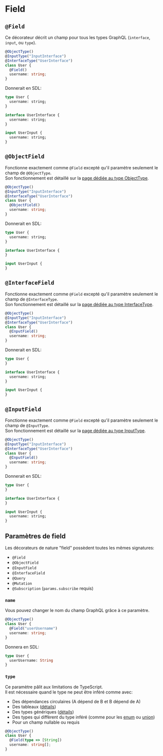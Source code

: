# Field

## `@Field`
Ce décorateur décrit un champ pour tous les types GraphQL (`interface`, `input`, ou `type`).
```ts
@ObjectType()
@InputType("InputInterface")
@InterfaceType("UserInterface")
class User {
  @Field()
  username: string;
}
```
Donnerait en SDL:
```graphql
type User {
  username: string;
}

interface UserInterface {
  username: string;
}

input UserInput {
  username: string;
}
```

## `@ObjectField`
Fonctionne exactement comme `@Field` excepté qu'il paramètre seulement le champ de `@ObjectType`.  
Son fonctionnement est détaillé sur la [page dédiée au type ObjectType](/fr/types/object-type#objectfield).
```ts
@ObjectType()
@InputType("InputInterface")
@InterfaceType("UserInterface")
class User {
  @ObjectField()
  username: string;
}
```
Donnerait en SDL:
```graphql
type User {
  username: string;
}

interface UserInterface {
}

input UserInput {
}
```

## `@InterfaceField`
Fonctionne exactement comme `@Field` excepté qu'il paramètre seulement le champ de `@InterfaceType`.  
Son fonctionnement est détaillé sur la [page dédiée au type InterfaceType](/fr/types/interface-type#interfacefield).
```ts
@ObjectType()
@InputType("InputInterface")
@InterfaceType("UserInterface")
class User {
  @InputField()
  username: string;
}
```
Donnerait en SDL:
```graphql
type User {
}

interface UserInterface {
  username: string;
}

input UserInput {
}
```

## `@InputField`
Fonctionne exactement comme `@Field` excepté qu'il paramètre seulement le champ de `@InputType`.  
Son fonctionnement est détaillé sur la [page dédiée au type InputType](/fr/types/input-type#inputfield).
```ts
@ObjectType()
@InputType("InputInterface")
@InterfaceType("UserInterface")
class User {
  @InputField()
  username: string;
}
```
Donnerait en SDL:
```graphql
type User {
}

interface UserInterface {
}

input UserInput {
  username: string;
}
```

## Paramètres de field
Les décorateurs de nature "field" possèdent toutes les mêmes signatures:
- `@Field`
- `@ObjectField`
- `@InputField`
- `@InterfaceField`
- `@Query`
- `@Mutation`
- `@Subscription` (`params.subscribe` requis)

### `name`
Vous pouvez changer le nom du champ GraphQL grâce à ce paramètre.
```ts
@ObjectType()
class User {
  @Field("userUsername")
  username: string;
}
```
Donnera en SDL:
```graphql
type User {
  userUsername: String
}
```

### `type`
Ce paramètre pâlit aux limitations de TypeScript.  
Il est nécessaire quand le type ne peut être inféré comme avec:
- Des dépendances circulaires (A dépend de B et B dépend de A)
- Des tableaux ([détails](/fr/#tableau))
- Des types génériques ([détails](#types-generiques))
- Des types qui diffèrent du type inféré (comme pour les [enum](/fr/types/enum-type) ou [union](/fr/types/union-type))
- Pour un champ nullable ou requis

```ts
@ObjectType()
class User {
  @Field(type => [String])
  username: string[];
}
```


